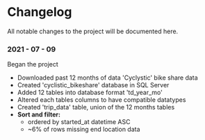 # Changelog
All notable changes to the project will be documented here.  
  
### 2021 - 07 - 09
Began the project
* Downloaded past 12 months of data 'Cyclystic' bike share data
* Created 'cyclistic_bikeshare' database in SQL Server
* Added 12 tables into database format 'td_year_mo'
* Altered each tables columns to have compatible datatypes
* Created 'trip_data' table, union of the 12 months tables
* __Sort and filter:__
  *  ordered by started_at datetime ASC
  *  ~6% of rows missing end location data
